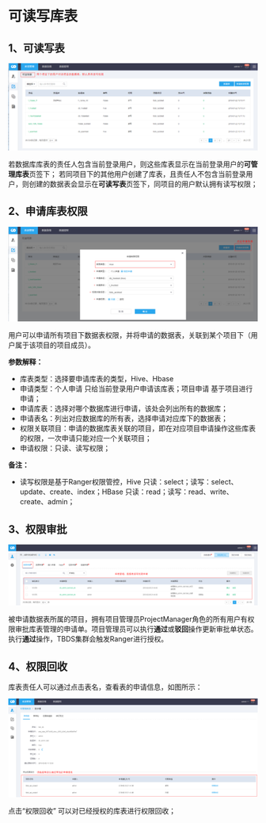 # 可读写库表

## 1、可读写表

![table\_rw\_list](../../.gitbook/assets/table_rw_list.png)

若数据库库表的责任人包含当前登录用户，则这些库表显示在当前登录用户的**可管理库表**页签下； 若同项目下的其他用户创建了库表，且责任人不包含当前登录用户，则创建的数据表会显示在**可读写表**页签下，同项目的用户默认拥有读写权限；

## 2、申请库表权限

![table\_rw\_apply](../../.gitbook/assets/table_rw_apply.png)

用户可以申请所有项目下数据表权限，并将申请的数据表，关联到某个项目下（用户属于该项目的项目成员）。

**参数解释：**

* 库表类型：选择要申请库表的类型，Hive、Hbase
* 申请类型：个人申请 只给当前登录用户申请该库表；项目申请 基于项目进行申请；
* 申请库表：选择对哪个数据库进行申请，该处会列出所有的数据库；
* 申请表名：列出对应数据库的所有表，选择申请对应库下的数据表；
* 权限关联项目：申请的数据库表关联的项目，即在对应项目申请操作这些库表的权限，一次申请只能对应一个关联项目；
* 申请权限：只读、读写权限；

**备注：**

* 读写权限是基于Ranger权限管控，Hive 只读：select；读写：select、update、create、index；HBase 只读：read；读写：read、write、create、admin；

## 3、权限审批

![table\_approve\_list](../../.gitbook/assets/table_approve_list.png)

被申请数据表所属的项目，拥有项目管理员ProjectManager角色的所有用户有权限审批库表管理的申请单。项目管理员可以执行**通过**或**驳回**操作更新审批单状态。执行**通过**操作，TBDS集群会触发Ranger进行授权。

## 4、权限回收

库表责任人可以通过点击表名，查看表的申请信息，如图所示：

![table\_approve\_revoke](../../.gitbook/assets/table_approve_revoke.png)

点击“权限回收” 可以对已经授权的库表进行权限回收；


